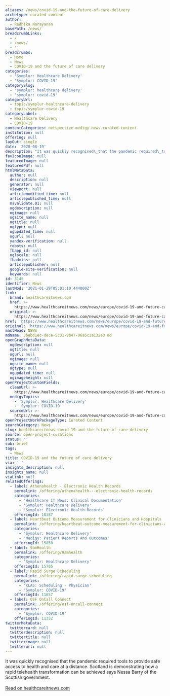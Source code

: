 ```yaml
---
aliases: /news/covid-19-and-the-future-of-care-delivery
archetype: curated-content
author:
  - Radhika Narayanan
basePath: /news/
breadcrumbLinks:
  - /
  - /news/
  - ''
breadcrumbs:
  - Home
  - News
  - COVID-19 and the future of care delivery
categories:
  - 'Symplur: Healthcare Delivery'
  - 'Symplur: COVID-19'
categorySlug:
  - 'symplur: healthcare delivery'
  - 'symplur: covid-19'
categoryUrl:
  - topic/symplur-healthcare-delivery
  - topic/symplur-covid-19
categoryLabel:
  - Healthcare Delivery
  - COVID-19
contentCategories: netspective-medigy-news-curated-content
institution: null
offering: null
layOut: single
date: '2020-08-19'
description: "It was quickly recognised\_that the pandemic required\_tools to provide safe access to health and care at a distance. Scotland is demonstrating how a rapid\_telehealth transformation can be achieved says"
favIconImage: null
featuredImage: null
featuredPdf: null
htmlMetaData:
  author: null
  description: null
  generator: null
  viewport: null
  articlemodified_time: null
  articlepublished_time: null
  msvalidate.01: null
  ogdescription: null
  ogimage: null
  ogsite_name: null
  ogtitle: null
  ogtype: null
  ogupdated_time: null
  ogurl: null
  yandex-verification: null
  robots: null
  fbapp_id: null
  oglocale: null
  fbadmins: null
  articlepublisher: null
  google-site-verification: null
  keywords: null
id: 3145
identifier: News
lastMod: '2021-01-29T05:01:10.444000Z'
link:
  brand: healthcareitnews.com
  href: >-
    https://www.healthcareitnews.com/news/europe/covid-19-and-future-care-delivery
  original: >-
    https://www.healthcareitnews.com/news/europe/covid-19-and-future-care-delivery
href: 'https://www.healthcareitnews.com/news/europe/covid-19-and-future-care-delivery'
original: 'https://www.healthcareitnews.com/news/europe/covid-19-and-future-care-delivery'
mastHead: NEWS
mdName: 3bebd1ec-dece-5c31-9b47-06a5c1a132e3.md
openGraphMetaData:
  ogdescription: null
  ogtitle: null
  ogurl: null
  ogimage: null
  ogsite_name: null
  ogtype: null
  ogupdated_time: null
  ogimageheight: null
openProjectCustomFields:
  cleanUrl: >-
    https://www.healthcareitnews.com/news/europe/covid-19-and-future-care-delivery
  medigyTopics:
    - 'Symplur: Healthcare Delivery'
    - 'Symplur: COVID-19'
  sourceUrl: >-
    https://www.healthcareitnews.com/news/europe/covid-19-and-future-care-delivery
openProjectWorkPackageType: Curated Content
searchCategory: News
slug: healthcareitnews-covid-19-and-the-future-of-care-delivery
source: open-project-curations
status: ''
sub: brief
tags:
  - News
title: COVID-19 and the future of care delivery
via: ' '
insights_description: null
insights_name: null
viaLink: null
relatedOfferings:
  - label: Athenahealth - Electronic Health Records
    permalink: /offering/athenahealth---electronic-health-records
    categories:
      - 'Healthcare IT News: Clinical Documentation'
      - 'Symplur: Healthcare Delivery'
      - 'Symplur: Electronic Health Records'
    offeringId: 18387
  - label: Heartbeat Outcome Measurement for Clinicians and Hospitals
    permalink: /offering/heartbeat-outcome-measurement-for-clinicians-and-hospitals
    categories:
      - 'Symplur: Healthcare Delivery'
      - 'Medigy: Patient Reports And Outcomes'
    offeringId: 15850
  - label: 9amHealth
    permalink: /offering/9amhealth
    categories:
      - 'Symplur: Healthcare Delivery'
    offeringId: 15705
  - label: Rapid Surge Scheduling
    permalink: /offering/rapid-surge-scheduling
    categories:
      - 'KLAS: Scheduling - Physician'
      - 'Symplur: COVID-19'
    offeringId: 11657
  - label: OSF OnCall Connect
    permalink: /offering/osf-oncall-connect
    categories:
      - 'Symplur: COVID-19'
    offeringId: 11352
twitterMetaData:
  twittercard: null
  twitterdescription: null
  twittertitle: null
  twitterimage: null
  twitterurl: null
---
```

It was quickly recognised that the pandemic required tools to provide safe access to health and care at a distance. Scotland is demonstrating how a rapid telehealth transformation can be achieved says Nessa Barry of the Scottish government.
<br><br><a target="_blank" href=https://www.healthcareitnews.com/news/europe/covid-19-and-future-care-delivery>Read on healthcareitnews.com</a>